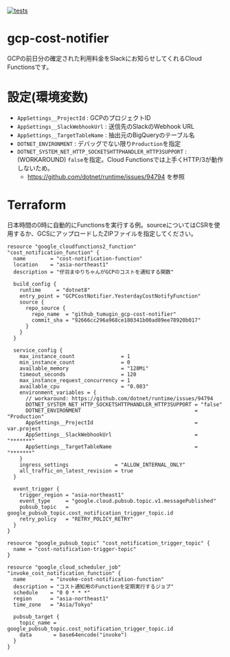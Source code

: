 [![tests](https://github.com/tumugin/gcp-cost-notifier/actions/workflows/test.yaml/badge.svg?branch=main)](https://github.com/tumugin/gcp-cost-notifier/actions/workflows/test.yaml)

# gcp-cost-notifier

GCPの前日分の確定された利用料金をSlackにお知らせしてくれるCloud Functionsです。

# 設定(環境変数)

- `AppSettings__ProjectId` : GCPのプロジェクトID
- `AppSettings__SlackWebhookUrl` : 送信先のSlackのWebhook URL
- `AppSettings__TargetTableName` : 抽出元のBigQueryのテーブル名
- `DOTNET_ENVIRONMENT` : デバッグでない限り`Production`を指定
- `DOTNET_SYSTEM_NET_HTTP_SOCKETSHTTPHANDLER_HTTP3SUPPORT` : (WORKAROUND) `false`を指定。Cloud Functionsでは上手くHTTP/3が動作しないため。
  - https://github.com/dotnet/runtime/issues/94794 を参照

# Terraform
日本時間の0時に自動的にFunctionsを実行する例。sourceについてはCSRを使用するか、GCSにアップロードしたZIPファイルを指定してください。

```hcl
resource "google_cloudfunctions2_function" "cost_notification_function" {
  name        = "cost-notification-function"
  location    = "asia-northeast1"
  description = "仔羽まゆりちゃんがGCPのコストを通知する関数"

  build_config {
    runtime     = "dotnet8"
    entry_point = "GCPCostNotifier.YesterdayCostNotifyFunction"
    source {
      repo_source {
        repo_name  = "github_tumugin_gcp-cost-notifier"
        commit_sha = "92666cc296a968ce180341b00ad89ee78920b017"
      }
    }
  }

  service_config {
    max_instance_count               = 1
    min_instance_count               = 0
    available_memory                 = "128Mi"
    timeout_seconds                  = 120
    max_instance_request_concurrency = 1
    available_cpu                    = "0.083"
    environment_variables = {
      // workaround: https://github.com/dotnet/runtime/issues/94794
      DOTNET_SYSTEM_NET_HTTP_SOCKETSHTTPHANDLER_HTTP3SUPPORT = "false"
      DOTNET_ENVIRONMENT                                     = "Production"
      AppSettings__ProjectId                                 = var.project
      AppSettings__SlackWebhookUrl                           = "*******"
      AppSettings__TargetTableName                           = "*******"
    }
    ingress_settings               = "ALLOW_INTERNAL_ONLY"
    all_traffic_on_latest_revision = true
  }

  event_trigger {
    trigger_region = "asia-northeast1"
    event_type     = "google.cloud.pubsub.topic.v1.messagePublished"
    pubsub_topic   = google_pubsub_topic.cost_notification_trigger_topic.id
    retry_policy   = "RETRY_POLICY_RETRY"
  }
}

resource "google_pubsub_topic" "cost_notification_trigger_topic" {
  name = "cost-notification-trigger-topic"
}

resource "google_cloud_scheduler_job" "invoke_cost_notification_function" {
  name        = "invoke-cost-notification-function"
  description = "コスト通知用のFunctionを定期実行するジョブ"
  schedule    = "0 0 * * *"
  region      = "asia-northeast1"
  time_zone   = "Asia/Tokyo"

  pubsub_target {
    topic_name = google_pubsub_topic.cost_notification_trigger_topic.id
    data       = base64encode("invoke")
  }
}
```
